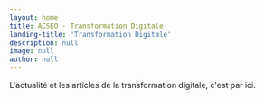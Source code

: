 ```yaml
---
layout: home
title: ACSEO - Transformation Digitale
landing-title: 'Transformation Digitale'
description: null
image: null
author: null
---
```


L'actualité et les articles de la transformation digitale, c'est par ici.
